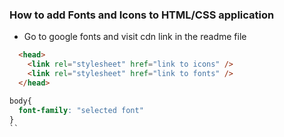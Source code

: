 ### How to add Fonts and Icons to HTML/CSS application

- Go to google fonts and visit cdn link in the readme file

```html
  <head>
    <link rel="stylesheet" href="link to icons" />
    <link rel="stylesheet" href="link to fonts" />
  </head>
```

```css
body{
  font-family: "selected font"
}
``